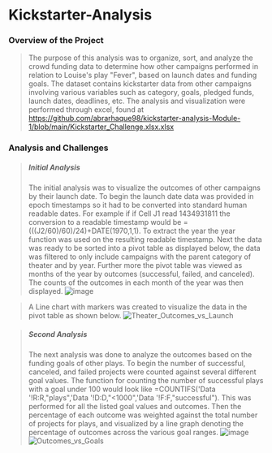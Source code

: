 # Kickstarter-Analysis
### Overview of the Project

>The purpose of this analysis was to organize, sort, and analyze the crowd funding data to determine how other campaigns performed in relation to Louise's play "Fever", based on launch dates and funding goals. The dataset contains kickstarter data from other campaigns involving various variables such as category, goals, pledged funds, launch dates, deadlines, etc. The analysis and visualization were performed through excel, found at https://github.com/abrarhaque98/kickstarter-analysis-Module-1/blob/main/Kickstarter_Challenge.xlsx.xlsx

### Analysis and Challenges

> ##### **Initial Analysis**
> The initial analysis was to visualize the outcomes of other campaigns by their launch date. To begin the launch date data was provided in epoch timestamps so it had to be converted into standard human readable dates. For example if if Cell J1 read 1434931811 the conversion to a readable timestamp would be =(((J2/60)/60)/24)+DATE(1970,1,1). To extract the year the year function was used on the resulting readable timestamp. 
> Next the data was ready to be sorted into a pivot table as displayed below, the data was filtered to only include campaigns with the parent category of theater and by year. Further more the pivot table was viewed as months of the year by outcomes (successful, failed, and canceled). The counts of the outcomes in each month of the year was then displayed.
![image](https://user-images.githubusercontent.com/85713568/131398225-78ccb86c-33ec-4e1f-a319-f8876ff4562b.png)

> A Line chart with markers was created to visualize the data in the pivot table as shown below. 
> ![Theater_Outcomes_vs_Launch](https://user-images.githubusercontent.com/85713568/131399752-e87a1d78-a468-45c3-b36c-d7f9f00fafb4.png)

>##### **Second Analysis**
>The next analysis was done to analyze the outcomes based on the funding goals of other plays. To begin the number of successful, canceled, and failed projects were counted against several different goal values. The function for counting the number of successful plays with a goal under 100 would look like =COUNTIFS('Data '!R:R,"plays",'Data '!D:D,"<1000",'Data '!F:F,"successful"). This was performed for all the listed goal values and outcomes. Then the percentage of each outcome was weighted against the total number of projects for plays, and visualized by a line graph denoting the percentage of outcomes across the various goal ranges.
>![image](https://user-images.githubusercontent.com/85713568/131399938-e57e9607-aeaa-47eb-a5f7-66fd0bb64f27.png)
>![Outcomes_vs_Goals](https://user-images.githubusercontent.com/85713568/131399987-40cdd7c7-2a9f-4286-b6ba-59841f4414b5.png)




